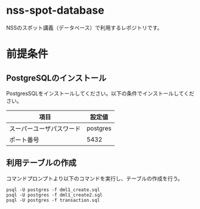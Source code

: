 # nss-spot-database
NSSのスポット講義（データベース）で利用するレポジトリです。

# 前提条件
## PostgreSQLのインストール
PostgresSQLをインストールしてください。以下の条件でインストールしてください。

|項目|設定値|
|---|---|
|スーパーユーザパスワード|postgres|
|ポート番号|5432|

## 利用テーブルの作成
コマンドプロンプトより以下のコマンドを実行し、テーブルの作成を行う。

```
psql -U postgres -f dml1_create.sql
psql -U postgres -f dml1_create2.sql
psql -U postgres -f transaction.sql
```